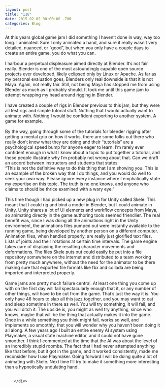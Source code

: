 ```yaml
---
layout: post
title: "118"
date: 2015-02-02 00:00:00 -700
categories: Blog
---
```


<div class="blog-content">
				<div class="paragraph" style="text-align:left;"><span style=""><span style="">At this years global game jam I did something I haven&rsquo;t done in way, way too long. I animated. Sure I only animated a hand, and sure it really wasn&rsquo;t very detailed, nuanced, or &ldquo;good&rdquo;, but when you only have a couple days to create an entire game, you do what you can. </span><br><br><span style="">I harbour a perpetual displeasure aimed directly at Blender. It&rsquo;s not fair really. Blender is one of the most astoundingly capable open source projects ever developed, likely eclipsed only by Linux or Apache. As far as my personal evaluation goes, Blenders only real downside is that it is not Maya. Again, not really fair. Still, not being Maya has stopped me from using Blender as much as I probably should. It took me until this game jam to attempt wrapping my head around rigging in Blender. </span><br><br><span style="">I have created a couple of rigs in Blender previous to this jam, but they were all test rigs and simple tutorial stuff. Nothing that I would actually want to animate with. Nothing I would be confident exporting to another system. A game for example.</span><br><br><span style="">By the way, going through some of the tutorials for blender rigging after getting a mental grip on how it works, there are some folks out there who really don&rsquo;t know what they are doing and their &ldquo;tutorials&rdquo; are a psychological speed bump for anyone eager to learn. I&rsquo;m rarely ever confident enough in what I know about a topic to put together a tutorial, and these people illustrate why I&rsquo;m probably not wrong about that. Can we draft an accord between instructors and students that states:</span><br><span style=""></span><span style="">&ldquo;This is not the definitive way to do this thing that I am showing you. This is an example of the broken way that I do things, and you would do well to seek your own way. Please ignore every instance where I emphatically state my expertise on this topic. The truth is no one knows, and anyone who claims to should be thrice examined with a wary eye.&rdquo; &nbsp;</span><br><br><span style="">This time though I had picked up a new plug in for Unity called Skele. This meant that I could rig and bind a model in Blender, but I could animate in Unity. Unity shares a lot of UI elements and workflow concepts from Maya, so animating directly in the game authoring tools seemed friendlier. The real benefit was, since I was doing all the animations right in the Unity environment, the animations files pumped out were instantly available to the running game, being developed by another person on a different computer. Animation files, when handled properly, are really just glorified text files. Lists of joints and their rotations at certain time intervals. The game engine takes care of displaying the resulting character movements and deformations. The files Skele puts out could easily be put into a file repository somewhere on the internet and distributed to a team working from pretty much anywhere, without the need for the animator to be there making sure that exported file formats like fbx and collada are being imported and interpreted properly. </span><br><br><span style="">Game jams are pretty much failure central. At least one thing you come up with on the first day will fail spectacularly enough that it, or any number of other things, will have to be cut from the game. That&rsquo;s just the way it is. You only have 48 hours to slap all this jazz together, and you may want to eat and sleep sometime in there as well. You will try something, it will fail, and you will ditch it. The upside is, you might as well try anything, since who knows, maybe that will be the thing that actually makes it into the game. Once in a while something you think might fail, works so well, and implements so smoothly, that you will wonder why you haven&rsquo;t been doing it all along. A few years ago I built an entire enemy AI system using Playmaker, a visual state machine editor, and it could not have gone smoother. I think I commented at the time that the AI was about the level of an incredibly stupid roomba. The fact that I had never attempted anything like that before, but it got in the game, and it worked consistently, made me reconsider how I use Playmaker. Going forward I will be doing quite a lot of animating with Skele. Next time I&rsquo;ll try to make it something more interesting than a hypnotically undulating hand.</span><br><br></span></div>

		</div>
        